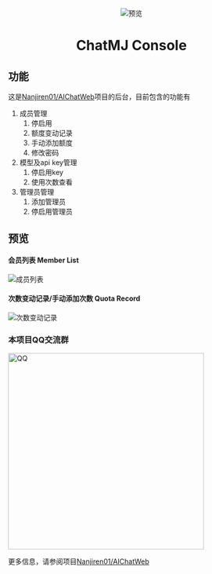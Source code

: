 <div align="center">
<img src="./docs/images/icon.svg" alt="预览"/>
<h1 align="center">ChatMJ Console</h1>

</div>

## 功能

这是[Nanjiren01/AIChatWeb](https://github.com/Nanjiren01/AIChatWeb)项目的后台，目前包含的功能有

1. 成员管理
   1. 停启用
   2. 额度变动记录
   3. 手动添加额度
   4. 修改密码
2. 模型及api key管理
   1. 停启用key
   2. 使用次数查看
3. 管理员管理
   1. 添加管理员
   2. 停启用管理员

## 预览

#### 会员列表 Member List

![成员列表](./docs/images/members.png)

#### 次数变动记录/手动添加次数 Quota Record

![次数变动记录](./docs/images/quota.png)



### 本项目QQ交流群

<img src="./docs/images/qq.jpg" width="400px" alt="QQ"/>



更多信息，请参阅项目[Nanjiren01/AIChatWeb](https://github.com/Nanjiren01/AIChatWeb)
